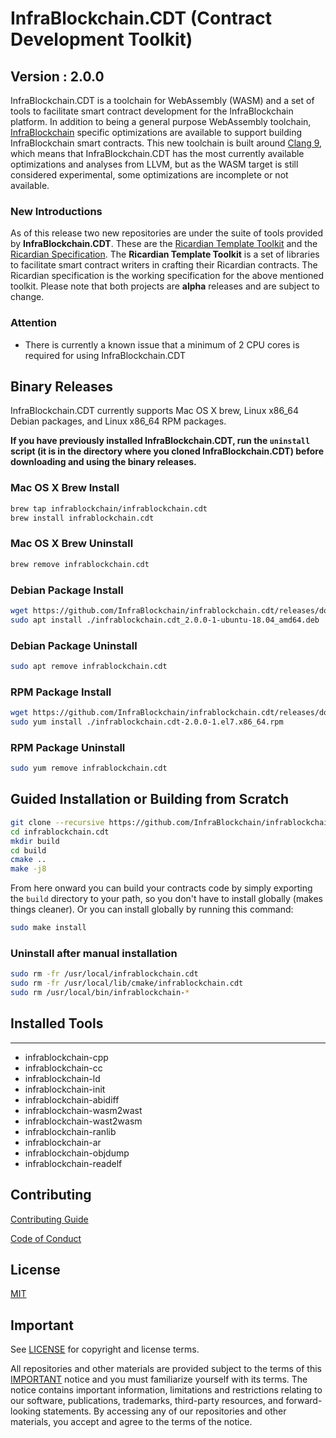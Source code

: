 # InfraBlockchain.CDT (Contract Development Toolkit)
## Version : 2.0.0

InfraBlockchain.CDT is a toolchain for WebAssembly (WASM) and a set of tools to facilitate smart contract development for the InfraBlockchain platform. In addition to being a general purpose WebAssembly toolchain, [InfraBlockchain](https://github.com/InfraBlockchain/infrablockchain) specific optimizations are available to support building InfraBlockchain smart contracts.  This new toolchain is built around [Clang 9](https://github.com/eosio/llvm), which means that InfraBlockchain.CDT has the most currently available optimizations and analyses from LLVM, but as the WASM target is still considered experimental, some optimizations are incomplete or not available.

### New Introductions
As of this release two new repositories are under the suite of tools provided by **InfraBlockchain.CDT**.  These are the [Ricardian Template Toolkit](https://github.com/eosio/ricardian-template-toolkit) and the [Ricardian Specification](https://github.com/eosio/ricardian-spec).  The **Ricardian Template Toolkit** is a set of libraries to facilitate smart contract writers in crafting their Ricardian contracts.  The Ricardian specification is the working specification for the above mentioned toolkit.  Please note that both projects are **alpha** releases and are subject to change.

### Attention
- There is currently a known issue that a minimum of 2 CPU cores is required for using InfraBlockchain.CDT

## Binary Releases
InfraBlockchain.CDT currently supports Mac OS X brew, Linux x86_64 Debian packages, and Linux x86_64 RPM packages.

**If you have previously installed InfraBlockchain.CDT, run the `uninstall` script (it is in the directory where you cloned InfraBlockchain.CDT) before downloading and using the binary releases.**

### Mac OS X Brew Install
```sh
brew tap infrablockchain/infrablockchain.cdt
brew install infrablockchain.cdt
```

### Mac OS X Brew Uninstall
```sh
brew remove infrablockchain.cdt
```

### Debian Package Install
```sh
wget https://github.com/InfraBlockchain/infrablockchain.cdt/releases/download/v2.0.0/infrablockchain.cdt_2.0.0-1-ubuntu-18.04_amd64.deb
sudo apt install ./infrablockchain.cdt_2.0.0-1-ubuntu-18.04_amd64.deb
```

### Debian Package Uninstall
```sh
sudo apt remove infrablockchain.cdt
```

### RPM Package Install
```sh
wget https://github.com/InfraBlockchain/infrablockchain.cdt/releases/download/v2.0.0/infrablockchain.cdt-2.0.0-1.el7.x86_64.rpm
sudo yum install ./infrablockchain.cdt-2.0.0-1.el7.x86_64.rpm
```

### RPM Package Uninstall
```sh
sudo yum remove infrablockchain.cdt
```

## Guided Installation or Building from Scratch
```sh
git clone --recursive https://github.com/InfraBlockchain/infrablockchain.cdt
cd infrablockchain.cdt
mkdir build
cd build
cmake ..
make -j8
```

From here onward you can build your contracts code by simply exporting the `build` directory to your path, so you don't have to install globally (makes things cleaner).
Or you can install globally by running this command:

```sh
sudo make install
```

### Uninstall after manual installation

```sh
sudo rm -fr /usr/local/infrablockchain.cdt
sudo rm -fr /usr/local/lib/cmake/infrablockchain.cdt
sudo rm /usr/local/bin/infrablockchain-*
```

## Installed Tools
---
* infrablockchain-cpp
* infrablockchain-cc
* infrablockchain-ld
* infrablockchain-init
* infrablockchain-abidiff
* infrablockchain-wasm2wast
* infrablockchain-wast2wasm
* infrablockchain-ranlib
* infrablockchain-ar
* infrablockchain-objdump
* infrablockchain-readelf

## Contributing

[Contributing Guide](./CONTRIBUTING.md)

[Code of Conduct](./CONTRIBUTING.md#conduct)

## License

[MIT](./LICENSE)

## Important

See [LICENSE](./LICENSE) for copyright and license terms.

All repositories and other materials are provided subject to the terms of this [IMPORTANT](./IMPORTANT.md) notice and you must familiarize yourself with its terms.  The notice contains important information, limitations and restrictions relating to our software, publications, trademarks, third-party resources, and forward-looking statements.  By accessing any of our repositories and other materials, you accept and agree to the terms of the notice.
